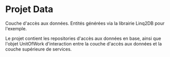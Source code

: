 ﻿# Projet Data

Couche d'accès aux données. Entités générées via la librairie Linq2DB pour l'exemple.

Le projet contient les repositories d'accès aux données en base, ainsi que l'objet UnitOfWork d'interaction
entre la couche d'accès aux données et la couche supérieure de services.
